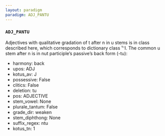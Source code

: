 ```yaml
---
layout: paradigm
paradigm: ADJ_PANTU
---
```

### ` ADJ_PANTU `

Adjectives with qualitative gradation of t after n in u stems is in class described here, which corresponds to dictionary class ¹⁻I. The common u stem after n is in nut participle’s passive’s back form (-tu):
* harmony: back
* upos: ADJ
* kotus_av: J
* possessive: False
* clitics: False
* deletion: tu
* pos: ADJECTIVE
* stem_vowel: None
* plurale_tantum: False
* grade_dir: weaken
* stem_diphthong: None
* suffix_regex: ntu
* kotus_tn: 1

